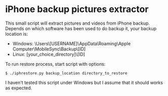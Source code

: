 # iPhone backup pictures extractor

This small script will extract pictures and videos from iPhone backup. Depends on which software has been used to do backup it, your backup location is:

* Windows: \Users\\[USERNAME]\AppData\Roaming\Apple Computer\MobileSync\Backup\\[ID]
* Linux: [your_choice_directory]\\[ID]

To run restore process, start script with options:
```
$ ./iphrestore.py backup_location directory_to_restore
```

I haven't tested this script under Windows but I assume that it should works as expected.
